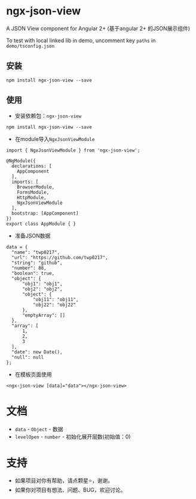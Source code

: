 # ngx-json-view
A JSON View component for Angular 2+ (基于angular 2+ 的JSON展示组件)

To test with local linked lib in demo, uncomment key `paths` in `demo/tsconfig.json`

## 安装

```
npm install ngx-json-view --save
```

## 使用
- 安装依赖包：`ngx-json-view`

```
npm install ngx-json-view --save
```

- 在module导入`NgxJsonViewModule`

```
import { NgxJsonViewModule } from 'ngx-json-view';

@NgModule({
  declarations: [
    AppComponent
  ],
  imports: [
    BrowserModule,
    FormsModule,
    HttpModule,
    NgxJsonViewModule
  ],
  bootstrap: [AppComponent]
})
export class AppModule { }
```

- 准备JSON数据

```
data = {
  "name": "twp0217",
  "url": "https://github.com/twp0217",
  "string": "github",
  "number": 88,
  "boolean": true,
  "object": {
      "obj1": "obj1",
      "obj2": "obj2",
      "object": {
          "obj11": "obj11",
          "obj22": "obj22"
      },
      "emptyArray": []
  },
  "array": [
      1,
      2,
      3
  ],
  "date": new Date(),
  "null": null
};
```

- 在模板页面使用

```
<ngx-json-view [data]="data"></ngx-json-view>
```

# 文档
- `data` - `Object` - 数据
- `levelOpen` - `number` - 初始化展开层数(初始值：0)

# 支持

- 如果项目对你有帮助，请点颗星:star:，谢谢。
- 如果你对项目有想法、问题、BUG，欢迎讨论。
